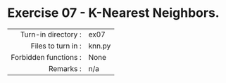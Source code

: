 # Exercise 07 - K-Nearest Neighbors.

|                         |                     |
| -----------------------:| ------------------- |
|   Turn-in directory :   |  ex07               |
|   Files to turn in :    |  knn.py             |
|   Forbidden functions : |  None               |
|   Remarks :             |  n/a                |


